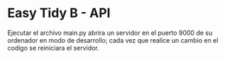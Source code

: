 # Easy Tidy B - API
Ejecutar el archivo main.py abrira un servidor en el puerto 9000 de su ordenador en modo de desarrollo; cada vez que realice un cambio en el codigo se reiniciara el servidor.
